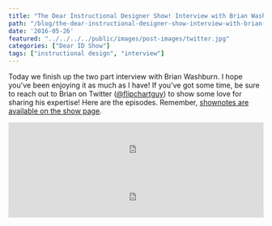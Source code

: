 ```yaml
---
title: "The Dear Instructional Designer Show! Interview with Brian Washburn"
path: "/blog/the-dear-instructional-designer-show-interview-with-brian-washburn"
date: '2016-05-26'
featured: "../../../../public/images/post-images/twitter.jpg"
categories: ["Dear ID Show"]
tags: ["instructional design", "interview"]
---
```


Today we finish up the two part interview with Brian Washburn. I hope you've been enjoying it as much as I have! If you've got some time, be sure to reach out to Brian on Twitter ([@flipchartguy](https://twitter.com/flipchartguy)) to show some love for sharing his expertise! Here are the episodes. Remember, [shownotes are available on the show page](https://dearinstructionaldesigner.simplecast.fm/episodes/37280-episode-7-interview-with-brian-washburn-part-2).

<iframe src="https://simplecast.com/e/37279?style=medium-light" width="100%" height="94px" frameborder="0" scrolling="no" seamless=""></iframe>

<iframe src="https://simplecast.com/e/37280?style=medium-light" width="100%" height="94px" frameborder="0" scrolling="no" seamless=""></iframe>
